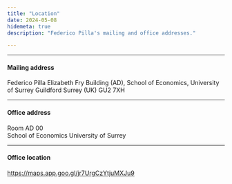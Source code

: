 ```yaml
---
title: "Location"
date: 2024-05-08
hidemeta: true
description: "Federico Pilla's mailing and office addresses."

---
```


---

#### Mailing address

Federico Pilla
Elizabeth Fry Building (AD),
School of Economics,
University of Surrey 
Guildford
Surrey (UK)
GU2 7XH

---

#### Office address

Room AD 00  
School of Economics
University of Surrey

---

#### Office location
https://maps.app.goo.gl/jr7UrgCzYtjuMXJu9


